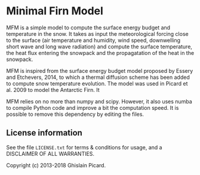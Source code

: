 
Minimal Firn Model
==================

MFM is a simple model to compute the surface energy budget and temperature in the snow. It takes as input the meteorological forcing close to the surface (air temperature and humidity, wind speed, downwelling short wave and long wave radiation) and compute the surface temperature, the heat flux entering the snowpack and the propagatation of the heat in the snowpack.

MFM is inspired from the surface energy budget model proposed by Essery and Etchevers, 2014, to which a thermal diffusion scheme has been added to compute snow temperature evolution. The model was used in Picard et al. 2009 to model the Antarctic Firn. It 

MFM relies on no more than numpy and scipy. However, it also uses numba to compile Python code and improve a bit the computation speed. It is possible to remove this dependency by editing the files.

License information
--------------------

See the file ``LICENSE.txt`` for terms & conditions for usage, and a DISCLAIMER OF ALL
WARRANTIES.

Copyright (c) 2013-2018 Ghislain Picard.


